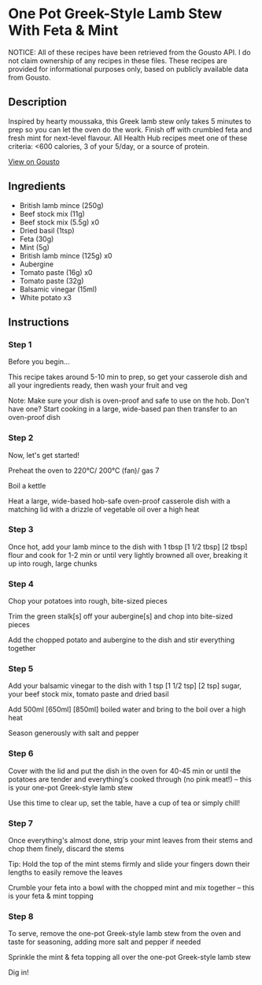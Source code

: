# One Pot Greek-Style Lamb Stew With Feta & Mint

NOTICE: All of these recipes have been retrieved from the Gousto API. I do not claim ownership of any recipes in these files. These recipes are provided for informational purposes only, based on publicly available data from Gousto.

## Description

Inspired by hearty moussaka, this Greek lamb stew only takes 5 minutes to prep so you can let the oven do the work. Finish off with crumbled feta and fresh mint for next-level flavour. All Health Hub recipes meet one of these criteria: <600 calories, 3 of your 5/day, or a source of protein.

[View on Gousto](https://www.gousto.co.uk/recipes/cookbook/one-pot-greek-lamb-stew-with-mint-and-feta)

## Ingredients

- British lamb mince (250g)
- Beef stock mix (11g)
- Beef stock mix (5.5g) x0
- Dried basil (1tsp)
- Feta (30g)
- Mint (5g)
- British lamb mince (125g) x0
- Aubergine
- Tomato paste (16g) x0
- Tomato paste (32g)
- Balsamic vinegar (15ml)
- White potato x3

## Instructions


### Step 1

Before you begin...

This recipe takes around 5-10 min to prep, so get your casserole dish and all your ingredients ready, then wash your fruit and veg

Note: Make sure your dish is oven-proof and safe to use on the hob. Don't have one? Start cooking in a large, wide-based pan then transfer to an oven-proof dish


### Step 2

Now, let's get started!

Preheat the oven to 220°C/ 200°C (fan)/ gas 7

Boil a kettle

Heat a large, wide-based hob-safe oven-proof casserole dish with a matching lid with a drizzle of vegetable oil over a high heat


### Step 3

Once hot, add your lamb mince to the dish with 1 tbsp <span class="text-purple">[1 1/2 tbsp]</span> <span class="text-danger">[2 tbsp]</span> flour and cook for 1-2 min or until very lightly browned all over, breaking it up into rough, large chunks


### Step 4

Chop your potatoes into rough, bite-sized pieces

Trim the green stalk[s] off your aubergine[s] and chop into bite-sized pieces

Add the chopped potato and aubergine to the dish and stir everything together


### Step 5

Add your balsamic vinegar to the dish with 1 tsp <span class="text-purple">[1 1/2 tsp]</span> <span class="text-danger">[2 tsp]</span> sugar, your beef stock mix, tomato paste and dried basil

Add 500ml <span class="text-purple">[650ml]</span> <span class="text-danger">[850ml] </span>boiled water and bring to the boil over a high heat

Season generously with salt and pepper


### Step 6

Cover with the lid and put the dish in the oven for 40-45 min or until the potatoes are tender and everything's cooked through (no pink meat!) – this is your one-pot Greek-style lamb stew

Use this time to clear up, set the table, have a cup of tea or simply chill!


### Step 7

Once everything's almost done, strip your mint leaves from their stems and chop them finely, discard the stems

Tip: Hold the top of the mint stems firmly and slide your fingers down their lengths to easily remove the leaves

Crumble your feta into a bowl with the chopped mint and mix together – this is your feta & mint topping

### Step 8

To serve, remove the one-pot Greek-style lamb stew from the oven and taste for seasoning, adding more salt and pepper if needed

Sprinkle the mint & feta topping all over the one-pot Greek-style lamb stew

Dig in!

